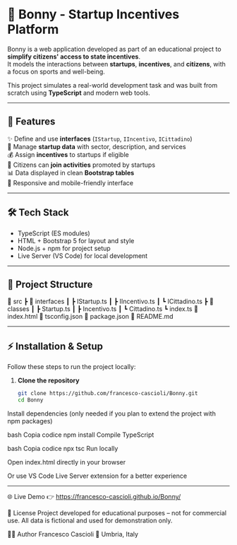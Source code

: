 # 🏅 Bonny - Startup Incentives Platform

Bonny is a web application developed as part of an educational project to **simplify citizens' access to state incentives**.  
It models the interactions between **startups**, **incentives**, and **citizens**, with a focus on sports and well-being.

This project simulates a real-world development task and was built from scratch using **TypeScript** and modern web tools.

---

## 🚀 Features
✨ Define and use **interfaces** (`IStartup`, `IIncentivo`, `ICittadino`)  
🏢 Manage **startup data** with sector, description, and services  
💰 Assign **incentives** to startups if eligible  
👥 Citizens can **join activities** promoted by startups  
📊 Data displayed in clean **Bootstrap tables**  
📱 Responsive and mobile-friendly interface  

---

## 🛠️ Tech Stack
- TypeScript (ES modules)
- HTML + Bootstrap 5 for layout and style
- Node.js + npm for project setup
- Live Server (VS Code) for local development

---

## 📂 Project Structure
📁 src
┣ 📁 interfaces
┃ ┣ IStartup.ts
┃ ┣ IIncentivo.ts
┃ ┗ ICittadino.ts
┣ 📁 classes
┃ ┣ Startup.ts
┃ ┣ Incentivo.ts
┃ ┗ Cittadino.ts
┗ index.ts
📄 index.html
📄 tsconfig.json
📄 package.json
📄 README.md

---

## ⚡ Installation & Setup

Follow these steps to run the project locally:

1. **Clone the repository**  
   ```bash
   git clone https://github.com/francesco-cascioli/Bonny.git
   cd Bonny
Install dependencies
(only needed if you plan to extend the project with npm packages)

bash
Copia codice
npm install
Compile TypeScript

bash
Copia codice
npx tsc
Run locally

Open index.html directly in your browser

Or use VS Code Live Server extension for a better experience

---

🌐 Live Demo
👉 https://francesco-cascioli.github.io/Bonny/

📄 License
Project developed for educational purposes – not for commercial use.
All data is fictional and used for demonstration only.

👨‍💻 Author
Francesco Cascioli
📍 Umbria, Italy
